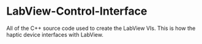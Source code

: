 # LabView-Control-Interface
All of the C++ source code used to create the LabView VIs. This is how the haptic device interfaces with LabView.
